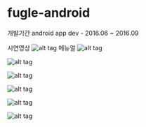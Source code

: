 # fugle-android

개발기간
android app dev - 2016.06 ~ 2016.09

시연영상
![alt tag](http://www.uwangg.com/37)
메뉴얼
![alt tag](https://github.com/uwangg/fugle-android/blob/master/app/src/main/res/drawable-mdpi/menual2_1.png)

![alt tag](https://github.com/uwangg/fugle-android/blob/master/app/src/main/res/drawable-mdpi/menual3.png)

![alt tag](https://github.com/uwangg/fugle-android/blob/master/app/src/main/res/drawable-mdpi/menual4_1.png)

![alt tag](https://github.com/uwangg/fugle-android/blob/master/app/src/main/res/drawable-mdpi/menual5.png)

![alt tag](https://github.com/uwangg/fugle-android/blob/master/app/src/main/res/drawable-mdpi/menual6.png)

![alt tag](https://github.com/uwangg/fugle-android/blob/master/app/src/main/res/drawable-mdpi/menual7_1.png)

